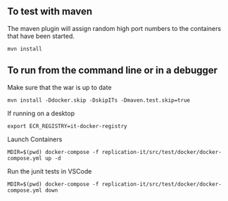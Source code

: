 ## To test with maven

The maven plugin will assign random high port numbers to the containers that have been started.
```
mvn install
```

## To run from the command line or in a debugger

Make sure that the war is up to date
```
mvn install -Ddocker.skip -DskipITs -Dmaven.test.skip=true
```

If running on a desktop
```
export ECR_REGISTRY=it-docker-registry
```

Launch Containers
```
MDIR=$(pwd) docker-compose -f replication-it/src/test/docker/docker-compose.yml up -d
```

Run the junit tests in VSCode

```
MDIR=$(pwd) docker-compose -f replication-it/src/test/docker/docker-compose.yml down
```
